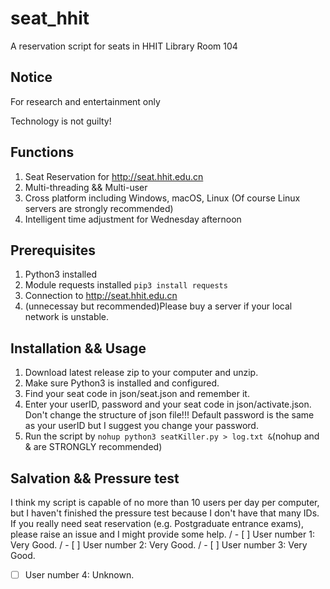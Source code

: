 # seat_hhit

A reservation script for seats in HHIT Library Room 104

## Notice 
For research and entertainment only

Technology is not guilty!

## Functions
1. Seat Reservation for http://seat.hhit.edu.cn
2. Multi-threading && Multi-user
3. Cross platform including Windows, macOS, Linux (Of course Linux servers are strongly recommended)
4. Intelligent time adjustment for Wednesday afternoon

## Prerequisites
1. Python3 installed
2. Module requests installed
```pip3 install requests```
3. Connection to http://seat.hhit.edu.cn
4. (unnecessay but recommended)Please buy a server if your local network is unstable.

## Installation && Usage
1. Download latest release zip to your computer and unzip.
2. Make sure Python3 is installed and configured. 
3. Find your seat code in json/seat.json and remember it.
4. Enter your userID, password and your seat code in json/activate.json. Don't change the structure of json file!!! Default password is the same as your userID but I suggest you change your password.
5. Run the script by ```nohup python3 seatKiller.py > log.txt &```(nohup and & are STRONGLY recommended)

## Salvation && Pressure test
I think my script is capable of no more than 10 users per day per computer, but I haven't finished the pressure test because I don't have that many IDs.
If you really need seat reservation (e.g. Postgraduate entrance exams), please raise an issue and I might provide some help. 
/ - [ ] User number 1: Very Good.
/ - [ ] User number 2: Very Good.
/ - [ ] User number 3: Very Good.
- [ ] User number 4: Unknown.

